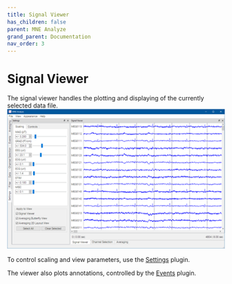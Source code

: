 ```yaml
---
title: Signal Viewer
has_children: false
parent: MNE Analyze
grand_parent: Documentation
nav_order: 3
---
```

# Signal Viewer

The signal viewer handles the plotting and displaying of the currently selected data file.
![](../../images/analyze/mne_an_1.png)

To control scaling and view parameters, use the [Settings](analyze_scaling.md) plugin.

The viewer also plots annotations, controlled by the [Events](analyze_annotationmanager.md) plugin.
